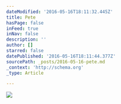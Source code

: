 ```yaml
---
dateModified: '2016-05-16T18:11:32.445Z'
title: Pete
hasPage: false
inFeed: true
inNav: false
description: ''
author: []
starred: false
datePublished: '2016-05-16T18:11:44.377Z'
sourcePath: _posts/2016-05-16-pete.md
_context: 'http://schema.org'
_type: Article

---
```

![](https://the-grid-user-content.s3-us-west-2.amazonaws.com/3b5a6d11-4374-46de-b5fe-b1f7139560ee.jpg)